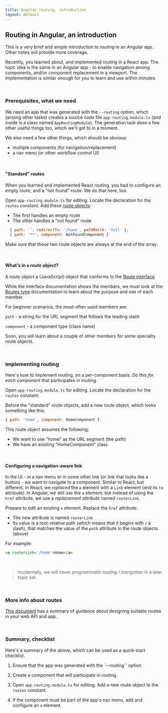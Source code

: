 ```yaml
---
title: Angular routing, introduction
layout: default
---
```


## Routing in Angular, an introduction

This is a very brief and simple introduction to *routing* in an Angular app. Other notes will provide more coverage. 

Recently, you learned about, and implemented routing in a React app. The topic idea is the same in an Angular app - to enable navigation among components, and/or component replacement in a viewport. The implementation is similar enough for you to learn and use within minutes. 

<br>

### Prerequisites, what we need

We need an app that was generated with the `--routing` option, which (among other tasks) creates a source code file `app-routing.module.ts` (and inside is a class named `AppRoutingModule`). The generation task does a few other useful things too, which we'll get to in a moment.

We also need a few other things, which should be obvious:
* multiple components (for navigation/replacement)
* a nav menu (or other workflow control UI)

<br>

#### "Standard" routes

When you learned and implemented React routing, you had to configure an empty route, and a "not found" route. We do that here, too. 

Open `app-routing.module.ts` for editing. Locate the declaration for the `routes` constant. Add these [route objects](https://angular.io/api/router/Routes):
* The first handles an empty route 
* The other handles a "not found" route

```js
  { path: '', redirectTo: '/home', pathMatch: 'full' },
  { path: '**', component: NotFoundComponent }
```

Make sure that these two route objects are always at the end of the array. 

<br>

#### What's in a *route object*?

A *route object* a (JavaScript) object that conforms to the [Route interface](https://angular.io/api/router/Route). 

While the interface documentation shows the members, we must look at the [Routes type](https://angular.io/api/router/Routes) documentation to learn about the purpose and use of each member. 

For beginner scenarios, the most-often used members are:

`path` - a string for the URL segment that follows the leading slash 

`component` - a component type (class name)

Soon, you will learn about a couple of other members for some specialty route objects.

<br>

### Implementing routing

Here's how to implement routing, on a per-component basis. *Do this for each component* that participates in routing. 

Open `app-routing.module.ts` for editing. Locate the declaration for the `routes` constant.

Before the "standard" route objects, add a new route object, which looks something like this:

```js
{ path: 'home', component: HomeComponent },
```

This route object assumes the following:
* We want to use "home" as the URL segment (the path)
* We have an existing "HomeComponent" class 

<br>

#### Configuring a navigation-aware link

In the UI - in a nav menu or in some other link (or link that looks like a button) - we want to navigate to a component. Similar to React, but different. In React, we *replaced* the `a` element with a `Link` element (and its `to` attribute). In Angular, we still use the `a` element, but instead of using the `href` attribute, we use a *replacement attribute* named `routerLink`. 

Prepare to edit an existing `a` element. Replace the `href` attribute:
* The new attribute is named `routerLink` 
* Its value is a root-relative path (which means that it begins with `/` a slash), that matches the value of the `path` attribute in the route objects (above)

For example:

```html
<a routerLink='/home'>Home</a>
```

<br>

> Incidentally, we will cover *programmatic routing / navigation* in a later topic set. 

<br>

### More info about routes

[This document](web-api-route-design) has a summary of guidance about designing suitable routes in your web API and app. 

<br>

### Summary, checklist

Here's a summary of the above, which can be used as a quick-start checklist.

1. Ensure that the app was generated with the `--routing`` option.

2. Create a component that will participate in routing.

3. Open `app-routing.module.ts` for editing. Add a new route object to the `routes` constant. 

4. If the component must be part of the app's nav menu, add and configure an `a` element. 

<br>
